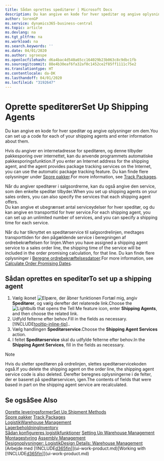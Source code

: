 ```yaml
---
title: Sådan oprettes speditører | Microsoft Docs
description: Du kan angive en kode for hver speditør og angive oplysninger om dem.
author: SorenGP
ms.service: dynamics365-business-central
ms.topic: article
ms.devlang: na
ms.tgt_pltfrm: na
ms.workload: na
ms.search.keywords: ''
ms.date: 04/01/2020
ms.author: sgroespe
ms.openlocfilehash: d6a4bac4d540a65cc164029b23b063c8c9dbc1fb
ms.sourcegitcommit: 88e4b30eaf6fa32af0c1452ce2f85ff1111c75e2
ms.translationtype: HT
ms.contentlocale: da-DK
ms.lasthandoff: 04/01/2020
ms.locfileid: "3192647"
---
```

# <a name="set-up-shipping-agents"></a><span data-ttu-id="eefe3-103">Oprette speditører</span><span class="sxs-lookup"><span data-stu-id="eefe3-103">Set Up Shipping Agents</span></span>
<span data-ttu-id="eefe3-104">Du kan angive en kode for hver speditør og angive oplysninger om dem.</span><span class="sxs-lookup"><span data-stu-id="eefe3-104">You can set up a code for each of your shipping agents and enter information about them.</span></span>  

<span data-ttu-id="eefe3-105">Hvis du angiver en internetadresse for speditøren, og denne tilbyder pakkesporing over internettet, kan du anvende programmets automatiske pakkesporingsfunktion.</span><span class="sxs-lookup"><span data-stu-id="eefe3-105">If you enter an Internet address for the shipping agent, and the agent provides package tracking services on the Internet, you can use the automatic package tracking feature.</span></span> <span data-ttu-id="eefe3-106">Du kan finde flere oplysninger under [Spore pakker](sales-how-track-packages.md).</span><span class="sxs-lookup"><span data-stu-id="eefe3-106">For more information, see [Track Packages](sales-how-track-packages.md).</span></span>

<span data-ttu-id="eefe3-107">Når du angiver speditører i salgsordrerne, kan du også angive den service, som den enkelte speditør tilbyder.</span><span class="sxs-lookup"><span data-stu-id="eefe3-107">When you set up shipping agents on your sales orders, you can also specify the services that each shipping agent offers.</span></span>  
<span data-ttu-id="eefe3-108">Du kan angive et ubegrænset antal serviceydelser for hver speditør, og du kan angive en transporttid for hver service.</span><span class="sxs-lookup"><span data-stu-id="eefe3-108">For each shipping agent, you can set up an unlimited number of services, and you can specify a shipping time for each service.</span></span>  

<span data-ttu-id="eefe3-109">Når du har tilknyttet en speditørservice til salgsordrelinjen, medtages transporttiden for den pågældende service i beregningen af ordrebekræftelsen for linjen.</span><span class="sxs-lookup"><span data-stu-id="eefe3-109">When you have assigned a shipping agent service to a sales order line, the shipping time of the service will be included in the order promising calculation, for that line.</span></span> <span data-ttu-id="eefe3-110">Du kan finde flere oplysninger i [Beregne ordrebekræftelsesdatoer](sales-how-to-calculate-order-promising-dates.md).</span><span class="sxs-lookup"><span data-stu-id="eefe3-110">For more information, see [Calculate Order Promising Dates](sales-how-to-calculate-order-promising-dates.md).</span></span>

## <a name="to-set-up-a-shipping-agent"></a><span data-ttu-id="eefe3-111">Sådan oprettes en speditør</span><span class="sxs-lookup"><span data-stu-id="eefe3-111">To set up a shipping agent</span></span>  
1.  <span data-ttu-id="eefe3-112">Vælg ikonet ![Elpære, der åbner funktionen Fortæl mig](media/ui-search/search_small.png "Fortæl mig, hvad du vil foretage dig"), angiv **Speditører**, og vælg derefter det relaterede link.</span><span class="sxs-lookup"><span data-stu-id="eefe3-112">Choose the ![Lightbulb that opens the Tell Me feature](media/ui-search/search_small.png "Tell me what you want to do") icon, enter **Shipping Agents**, and then choose the related link.</span></span>  
2.  <span data-ttu-id="eefe3-113">Udfyld felterne efter behov.</span><span class="sxs-lookup"><span data-stu-id="eefe3-113">Fill in the fields as necessary.</span></span> [!INCLUDE[tooltip-inline-tip](includes/tooltip-inline-tip_md.md)]<span data-ttu-id="eefe3-114">.</span><span class="sxs-lookup"><span data-stu-id="eefe3-114">.</span></span>  
3.  <span data-ttu-id="eefe3-115">Vælg handlingen **Speditørservice**.</span><span class="sxs-lookup"><span data-stu-id="eefe3-115">Choose the **Shipping Agent Services** action.</span></span>
4. <span data-ttu-id="eefe3-116">I feltet **Speditørservice** skal du udfylde felterne efter behov.</span><span class="sxs-lookup"><span data-stu-id="eefe3-116">In the **Shipping Agent Services**, fill in the fields as necessary.</span></span>

> [!NOTE]  
>  <span data-ttu-id="eefe3-117">Hvis du sletter speditøren på ordrelinjen, slettes speditørservicekoden også.</span><span class="sxs-lookup"><span data-stu-id="eefe3-117">If you delete the shipping agent on the order line, the shipping agent service code is also deleted.</span></span> <span data-ttu-id="eefe3-118">Derefter beregnes oplysningerne i de felter, der er baseret på speditørservicen, igen.</span><span class="sxs-lookup"><span data-stu-id="eefe3-118">The contents of fields that were based in part on the shipping agent service are recalculated.</span></span>  

## <a name="see-also"></a><span data-ttu-id="eefe3-119">Se også</span><span class="sxs-lookup"><span data-stu-id="eefe3-119">See Also</span></span>
[<span data-ttu-id="eefe3-120">Oprette leveringsformer</span><span class="sxs-lookup"><span data-stu-id="eefe3-120">Set Up Shipment Methods</span></span>](sales-how-set-up-shipment-methods.md)  
<span data-ttu-id="eefe3-121">[Spore pakker](sales-how-track-packages.md)  </span><span class="sxs-lookup"><span data-stu-id="eefe3-121">[Track Packages](sales-how-track-packages.md)  </span></span>  
[<span data-ttu-id="eefe3-122">Logistik</span><span class="sxs-lookup"><span data-stu-id="eefe3-122">Warehouse Management</span></span>](warehouse-manage-warehouse.md)  
[<span data-ttu-id="eefe3-123">Lagerbeholdning</span><span class="sxs-lookup"><span data-stu-id="eefe3-123">Inventory</span></span>](inventory-manage-inventory.md)  
<span data-ttu-id="eefe3-124">[Sådan konfigureres logistikfunktioner](warehouse-setup-warehouse.md)   </span><span class="sxs-lookup"><span data-stu-id="eefe3-124">[Setting Up Warehouse Management](warehouse-setup-warehouse.md)   </span></span>  
<span data-ttu-id="eefe3-125">[Montagestyring](assembly-assemble-items.md)  </span><span class="sxs-lookup"><span data-stu-id="eefe3-125">[Assembly Management](assembly-assemble-items.md)  </span></span>  
[<span data-ttu-id="eefe3-126">Designoplysninger: Logistik</span><span class="sxs-lookup"><span data-stu-id="eefe3-126">Design Details: Warehouse Management</span></span>](design-details-warehouse-management.md)  
<span data-ttu-id="eefe3-127">[Arbejde med [!INCLUDE[d365fin](includes/d365fin_md.md)]](ui-work-product.md)</span><span class="sxs-lookup"><span data-stu-id="eefe3-127">[Working with [!INCLUDE[d365fin](includes/d365fin_md.md)]](ui-work-product.md)</span></span>  
